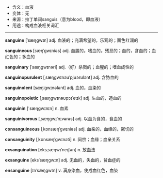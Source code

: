 - <span class="definition">含义：血液</span>
- <span class="definition">变体：无</span>
- <span class="definition">来源：拉丁单词sanguis（意为blood，即血液）</span>
- <span class="definition">用途：构成血液相关词汇</span>


---


<span class="vocabulary">**sanguine**</span> [ˈsæŋɡwɪn] adj. 血液的；充满希望的，乐观的；面色红润的 

<span class="vocabulary">**sanguineous**</span> [sæŋˈɡwɪniəs] adj. 血腥的，嗜血的，残忍的；血的，含血的；血红色的；多血的

<span class="vocabulary">**sanguinary**</span> [ˈsæŋɡwɪnəri] adj.（好）杀戮的；血腥的；嗜血成性的 

<span class="vocabulary">**sanguinopurulent**</span> [ˌsæŋgwɪnəʊˈpjʊərʊlənt] adj. 含脓血的

<span class="vocabulary">**sanguinolent**</span> [sæŋˈɡwɪnələnt] adj. 血的，血染的

<span class="vocabulary">**sanguinopoietic**</span> [ˌsæŋgwɪnəʊpɔɪˈetɪk] adj. 生血的，造血的

<span class="vocabulary">**sanguinin**</span> ['sæŋgwɪnɪn] n. 血素  

<span class="vocabulary">**sanguinivorous**</span> [ˌsæŋɡwɪˈnɪvərəs] adj. 以血为食的，食血的  

<span class="vocabulary">**consanguineous**</span> [ˌkɒnsæŋˈɡwɪniəs] adj. 血亲的，血缘的，密切的

<span class="vocabulary">**consanguinity**</span> [ˌkɒnsæŋˈɡwɪnəti] n. 同宗；血缘；血亲关系

<span class="vocabulary">**exsanguination**</span> [eksˌsæŋwɪˈneɪʃən] n. 放血法  

<span class="vocabulary">**exsanguine**</span> [eksˈsæŋgwɪn] adj. 无血的，失血的，贫血症的  

<span class="vocabulary">**ensanguine**</span> [ɪnˈsæŋɡwɪn] v. 满身染血，使成血红色，血染
